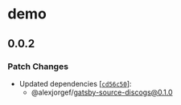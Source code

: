 # demo

## 0.0.2

### Patch Changes

- Updated dependencies [[`cd56c50`](https://github.com/alexjorgef/gatsby-source-discogs/commit/cd56c505049d2ab501c7fb33476bf0eb6c9712ae)]:
  - @alexjorgef/gatsby-source-discogs@0.1.0
